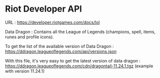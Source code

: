 # Riot Developer API

URL : <https://developer.riotgames.com/docs/lol>

Data Dragon : Contains all the League of Legends (champions, spell, items, runes and profile icons).

To get the list of the available version of Data Dragon : <https://ddragon.leagueoflegends.com/api/versions.json>

With this file, it's very easy to get the latest version of data dragon : <https://ddragon.leagueoflegends.com/cdn/dragontail-11.24.1.tgz> (example with version 11.24.1)
